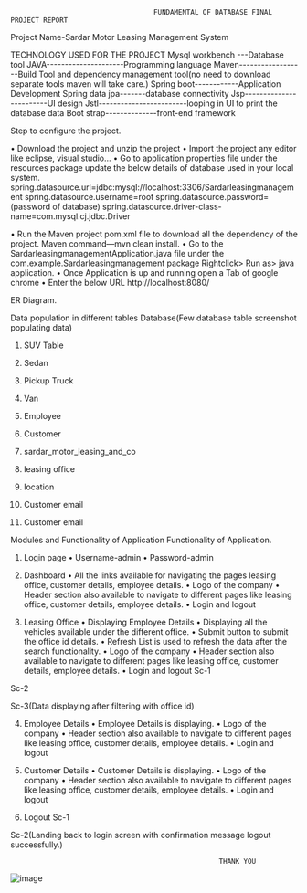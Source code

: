                                        FUNDAMENTAL OF DATABASE FINAL PROJECT REPORT

Project Name-Sardar Motor Leasing Management System

TECHNOLOGY USED FOR THE PROJECT
Mysql workbench ---Database tool 
JAVA---------------------Programming language
Maven------------------Build Tool and dependency management tool(no need to download separate tools maven will take care.)
Spring boot------------Application Development
Spring data jpa-------database connectivity
Jsp------------------------UI design
Jstl------------------------looping in UI to print the database data
Boot strap--------------front-end framework



Step to configure the project.

•	Download the project and unzip the project
•	Import the project any editor like eclipse, visual studio…
•	Go to application.properties file under the resources package update the below details of database used in your local system.
                 spring.datasource.url=jdbc:mysql://localhost:3306/Sardarleasingmanagement
spring.datasource.username=root
spring.datasource.password=(password of database)
spring.datasource.driver-class-name=com.mysql.cj.jdbc.Driver

•	Run the Maven  project pom.xml file to download all the dependency of the project. 
Maven command—mvn clean install.
•	Go to the SardarleasingmanagementApplication.java file under the com.example.Sardarleasingmanagement package Rightclick> Run as> java application.
•	Once Application is up and running open a Tab of google chrome
•	Enter the below URL
              http://localhost:8080/























ER Diagram.

 

Data population in different tables Database(Few database table screenshot populating data)


1.	SUV Table

 
2.	Sedan

 




3.	Pickup Truck
 



4.	Van
 







5.	Employee

 

6.	Customer

 






7.	sardar_motor_leasing_and_co

 

8.	leasing office

 






9.	location

 

10.	Customer email

 






11.	Customer email

 
Modules and Functionality of Application
Functionality of Application.
1.	Login page
•	Username-admin
•	Password-admin

 

2.	Dashboard
•	All the links available for navigating the pages leasing office, customer details, employee details.
•	Logo of the company
•	 Header section also available to navigate to different pages like leasing office, customer details, employee details.
•	Login and logout

 



3.	Leasing Office
•	Displaying Employee Details
•	Displaying all the vehicles available under the different office.
•	Submit button to submit the office id details.
•	Refresh List is used to refresh the data after the search functionality.
•	Logo of the company
•	 Header section also available to navigate to different pages like leasing office, customer details, employee details.
•	Login and logout
Sc-1
 

Sc-2
 


Sc-3(Data displaying after filtering with office id)
 


4.	Employee Details
•	Employee Details is displaying.
•	Logo of the company
•	 Header section also available to navigate to different pages like leasing office, customer details, employee details.
•	Login and logout

 


5.	Customer Details
•	Customer Details is displaying.
•	Logo of the company
•	 Header section also available to navigate to different pages like leasing office, customer details, employee details.
•	Login and logout

 
6.	Logout
Sc-1
 



Sc-2(Landing back to login screen with confirmation message logout successfully.)

 



                                                       THANK YOU
![image](https://user-images.githubusercontent.com/91026693/148102734-51396cfc-a968-494f-a3d7-0d8a54995028.png)
